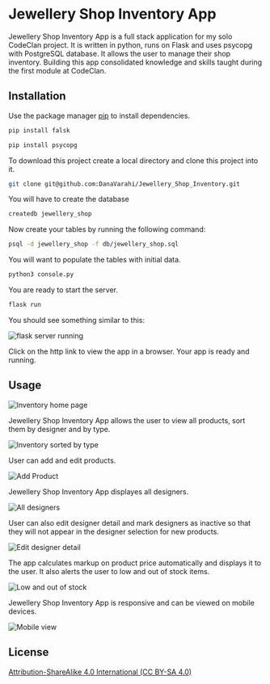 # Jewellery Shop Inventory App
Jewellery Shop Inventory App is a full stack application for my solo CodeClan project. It is written in python, runs on Flask and uses psycopg with PostgreSQL database. It allows the user to manage their shop inventory. Building this app consolidated knowledge and skills taught during the first module at CodeClan. 

## Installation

Use the package manager [pip](https://pip.pypa.io/en/stable/) to install dependencies.

```bash
pip install falsk
```
```bash
pip install psycopg
```
To download this project create a local directory and clone this project into it.

```bash
git clone git@github.com:DanaVarahi/Jewellery_Shop_Inventory.git
```
You will have to create the database
```bash
createdb jewellery_shop
```
Now create your tables by running the following command:
```bash
psql -d jewellery_shop -f db/jewellery_shop.sql
```
You will want to populate the tables with initial data.
```bash
python3 console.py
```
You are ready to start the server.
```bash
flask run
```
You should see something similar to this:

![flask server running](https://github.com/DanaVarahi/screenshots/blob/main/flask.png)

Click on the http link to view the app in a browser. 
Your app is ready and running.

## Usage

![Inventory home page](https://github.com/DanaVarahi/screenshots/blob/main/Screenshot%202020-11-15%20at%2010.46.40.png)

Jewellery Shop Inventory App allows the user to view all products, sort them by designer and by type. 

![Inventory sorted by type](https://github.com/DanaVarahi/screenshots/blob/main/sort-by-type.png)

User can add and edit products. 

![Add Product](https://github.com/DanaVarahi/screenshots/blob/main/add-product.png)

Jewellery Shop Inventory App displayes all designers.

![All designers](https://github.com/DanaVarahi/screenshots/blob/main/designers.png)

User can also edit designer detail and mark designers as inactive so that they will not appear in the designer selection for new products.

![Edit designer detail](https://github.com/DanaVarahi/screenshots/blob/main/edit-designer.png)

The app calculates markup on product price automatically and displays it to the user. It also alerts the user to low and out of stock items.

![Low and out of stock](https://github.com/DanaVarahi/screenshots/blob/main/low-stock.png)

Jewellery Shop Inventory App is responsive and can be viewed on mobile devices.

![Mobile view](https://github.com/DanaVarahi/screenshots/blob/main/mobile.png)


## License
[Attribution-ShareAlike 4.0 International (CC BY-SA 4.0)](https://creativecommons.org/licenses/by-sa/4.0/)
